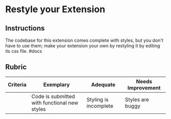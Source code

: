 # Restyle your Extension

## Instructions

The codebase for this extension comes complete with styles, but you don't have to use them; make your extension your own by restyling it by editing its css file.
#docs
## Rubric

| Criteria | Exemplary                                    | Adequate              | Needs Improvement |
| -------- | -------------------------------------------- | --------------------- | ----------------- |
|          | Code is submitted with functional new styles | Styling is incomplete | Styles are buggy  |
